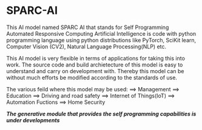 # SPARC-AI
This AI model named SPARC AI that stands for Self Programming Automated Responsive Computing Artificial Intelligence is code with python programming language using python distributions like PyTorch, SciKit learn, Computer Vision (CV2), Natural Language Processing(NLP) etc. 

This AI model is very flexible in terms of applications for taking this into work. The source code and build archietecture of this model is easy to understand and carry on development with. Thereby this model can be without much efforts be modified according to the standards of use.

The various feild where this model may be used:
==> Management
==> Education
==> Driving and road safety
==> Internet of Things(IoT)
==> Automation Fuctions
==> Home Security

***The generative module that provides the self programming capabilities is under developments***
